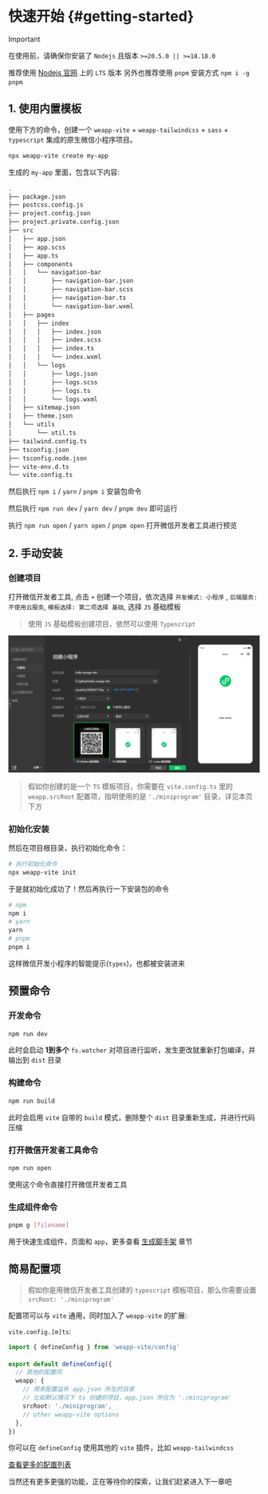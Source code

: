 # 快速开始 {#getting-started}

> [!IMPORTANT]
> 在使用前，请确保你安装了 `Nodejs` 且版本 `>=20.5.0 || >=18.18.0`
>
> 推荐使用 [Nodejs 官网](https://nodejs.org/) 上的 `LTS` 版本
> 另外也推荐使用 `pnpm` 安装方式 `npm i -g pnpm`

## 1. 使用内置模板

使用下方的命令，创建一个 `weapp-vite` + `weapp-tailwindcss` + `sass` + `typescript` 集成的原生微信小程序项目。

```bash
npx weapp-vite create my-app
```

生成的 `my-app` 里面，包含以下内容:

```bash
.
├── package.json
├── postcss.config.js
├── project.config.json
├── project.private.config.json
├── src
│   ├── app.json
│   ├── app.scss
│   ├── app.ts
│   ├── components
│   │   └── navigation-bar
│   │       ├── navigation-bar.json
│   │       ├── navigation-bar.scss
│   │       ├── navigation-bar.ts
│   │       └── navigation-bar.wxml
│   ├── pages
│   │   ├── index
│   │   │   ├── index.json
│   │   │   ├── index.scss
│   │   │   ├── index.ts
│   │   │   └── index.wxml
│   │   └── logs
│   │       ├── logs.json
│   │       ├── logs.scss
│   │       ├── logs.ts
│   │       └── logs.wxml
│   ├── sitemap.json
│   ├── theme.json
│   └── utils
│       └── util.ts
├── tailwind.config.ts
├── tsconfig.json
├── tsconfig.node.json
├── vite-env.d.ts
└── vite.config.ts
```

然后执行 `npm i` / `yarn` / `pnpm i` 安装包命令

然后执行 `npm run dev` / `yarn dev` / `pnpm dev` 即可运行

执行 `npm run open` / `yarn open` / `pnpm open` 打开微信开发者工具进行预览

## 2. 手动安装

### 创建项目

打开微信开发者工具, 点击 `+` 创建一个项目，依次选择 `开发模式: 小程序` , `后端服务: 不使用云服务`, `模板选择: 第二项选择 基础`, 选择 `JS` 基础模板

> 使用 `JS` 基础模板创建项目，依然可以使用 `Typescript`

![](../images/create-project.png)

> 假如你创建的是一个 `TS` 模板项目，你需要在 `vite.config.ts` 里的 `weapp.srcRoot` 配置项，指明使用的是 `'./miniprogram'` 目录，详见本页下方

### 初始化安装

然后在项目根目录，执行初始化命令：

```sh
# 执行初始化命令
npx weapp-vite init
```

于是就初始化成功了！然后再执行一下安装包的命令

```sh
# npm
npm i
# yarn
yarn
# pnpm
pnpm i
```

这样微信开发小程序的智能提示(`types`)，也都被安装进来

## 预置命令

### 开发命令

```sh
npm run dev
```

此时会启动 **1到多个** `fs.watcher` 对项目进行监听，发生更改就重新打包编译，并输出到 `dist` 目录

### 构建命令

```sh
npm run build
```

此时会启用 `vite` 自带的 `build` 模式，删除整个 `dist` 目录重新生成，并进行代码压缩

### 打开微信开发者工具命令

```sh
npm run open
```

使用这个命令直接打开微信开发者工具

### 生成组件命令

```sh
pnpm g [filename]
```

用于快速生成组件，页面和 `app`，更多查看 [生成脚手架](/guide/generate) 章节

## 简易配置项

> 假如你是用微信开发者工具创建的 `typescript` 模板项目，那么你需要设置 `srcRoot: './miniprogram'`

配置项可以与 `vite` 通用，同时加入了 `weapp-vite` 的扩展:

`vite.config.[m]ts`:

```ts
import { defineConfig } from 'weapp-vite/config'

export default defineConfig({
  // 其他的配置同
  weapp: {
    // 用来配置监听 app.json 所在的目录
    // 比如默认情况下 ts 创建的项目，app.json 所在为 './miniprogram'
    srcRoot: './miniprogram',
    // other weapp-vite options
  },
})
```

你可以在 `defineConfig` 使用其他的 `vite` 插件，比如 `weapp-tailwindcss`

[查看更多的配置列表](/config/)

当然还有更多更强的功能，正在等待你的探索，让我们赶紧进入下一章吧
